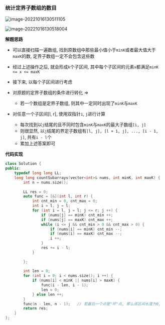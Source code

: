 ### 统计定界子数组的数目

![image-20221016130511105](http://www.cdn.liver0377.xyz/typora/202210161305179.png)

![image-20221016130518004](http://www.cdn.liver0377.xyz/typora/202210161305033.png)



**解题思路**

- 可以直接扫描一遍数组, 找到原数组中那些最小值小于`minK`或者最大值大于`maxK`的数, 定界子数组一定不会包含这些数
- 经过上述操作之后, 就会形成`k`个子区间, 其中每个子区间的元素`x`都满足`minK <= x <= maxK`
- 接下来, 以每个子区间进行考虑

- 对原题的定界子数组的条件进行转化 =>
  - 若一个数组是定界子数组, 则其中一定同时出现了`minK`与`maxK`
- 对任意一个子区间[l, r], 使用双指针`i`, `j`进行计算
  - 每次找到以`j`结尾的且不同时包含`minK`与`maxK`的最大子数组`[i, j]`
  - 则很显然, 以`j`结尾的界定子数组有`[l, j], [l + 1, j], ..., [i - 1, j]`, 共有`i - l`个
  - 累加上述答案即可



**代码实现**

```cc
class Solution {
public:
    typedef long long LL;
    long long countSubarrays(vector<int>& nums, int minK, int maxK) {
        int n = nums.size();
        
        LL res = 0;
        auto func = [&](int l, int r) {
            int cnt_min = 0, cnt_max = 0;
            int i = l, j = l;
            for (int i = l, j = l; j <= r; j ++) {
                if (nums[j] == minK) cnt_min ++;
                if (nums[j] == maxK) cnt_max ++;
                while (i <= j && cnt_min > 0 && cnt_max > 0) {
                    if (nums[i] == minK) cnt_min --;
                    if (nums[i] == maxK) cnt_max --;
                    i ++;
                }
                res += i - l;
            }
            
        };
        
        int len = 0;
        for (int i = 0; i < nums.size(); i ++) {
            if (nums[i] < minK || nums[i] > maxK) {
                func(i - len, i - 1);
                len = 0;
            } else len ++;
        }
        func(n - len, n - 1);   // 若最后一个点是"坏"点, 那么该区间长度为0, 否则该区间为合法区间
        return res;
    }
};
```

